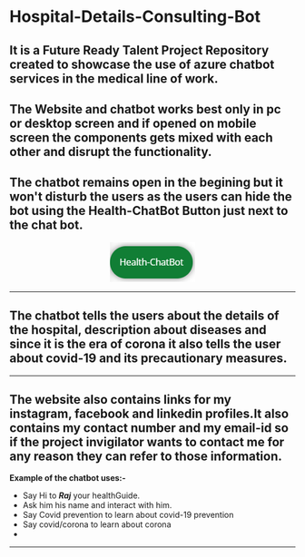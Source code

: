 # Hospital-Details-Consulting-Bot

It is  a **Future Ready Talent Project Repository** created to showcase the use of azure chatbot services in the medical line of work.
---
The Website and chatbot works best only in pc or desktop screen and if opened on mobile screen the components gets mixed with each other and disrupt the functionality. 
---
The chatbot remains open in the begining but it won't disturb the users as the users can hide the bot using the **Health-ChatBot Button** just next to the chat bot.<br>
---
<p align="center">
  <img src="https://github.com/PreyumKr/Hospital-Details-Consulting-Bot/blob/main/assets/img/Chatbotpic.png" />
</p>

---
The chatbot tells the users about the details of the hospital, description about diseases and since it is the era of corona it also tells the user about covid-19 and its precautionary measures.
---
---
The website also contains links for my instagram, facebook and linkedin profiles.It also contains my contact number and my email-id so if the project invigilator wants to contact me for any reason they can refer to those information.
---

**Example of the chatbot uses:-**
  * Say Hi to ***Raj*** your healthGuide.
  * Ask him his name and interact with him.
  * Say Covid prevention to learn about covid-19 prevention
  * Say covid/corona to learn about corona
  * 
---